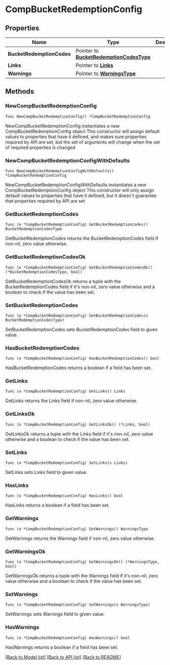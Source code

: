 # CompBucketRedemptionConfig

## Properties

Name | Type | Description | Notes
------------ | ------------- | ------------- | -------------
**BucketRedemptionCodes** | Pointer to [**BucketRedemptionCodesType**](BucketRedemptionCodesType.md) |  | [optional] 
**Links** | Pointer to [**Links**](Links.md) |  | [optional] 
**Warnings** | Pointer to [**WarningsType**](WarningsType.md) |  | [optional] 

## Methods

### NewCompBucketRedemptionConfig

`func NewCompBucketRedemptionConfig() *CompBucketRedemptionConfig`

NewCompBucketRedemptionConfig instantiates a new CompBucketRedemptionConfig object
This constructor will assign default values to properties that have it defined,
and makes sure properties required by API are set, but the set of arguments
will change when the set of required properties is changed

### NewCompBucketRedemptionConfigWithDefaults

`func NewCompBucketRedemptionConfigWithDefaults() *CompBucketRedemptionConfig`

NewCompBucketRedemptionConfigWithDefaults instantiates a new CompBucketRedemptionConfig object
This constructor will only assign default values to properties that have it defined,
but it doesn't guarantee that properties required by API are set

### GetBucketRedemptionCodes

`func (o *CompBucketRedemptionConfig) GetBucketRedemptionCodes() BucketRedemptionCodesType`

GetBucketRedemptionCodes returns the BucketRedemptionCodes field if non-nil, zero value otherwise.

### GetBucketRedemptionCodesOk

`func (o *CompBucketRedemptionConfig) GetBucketRedemptionCodesOk() (*BucketRedemptionCodesType, bool)`

GetBucketRedemptionCodesOk returns a tuple with the BucketRedemptionCodes field if it's non-nil, zero value otherwise
and a boolean to check if the value has been set.

### SetBucketRedemptionCodes

`func (o *CompBucketRedemptionConfig) SetBucketRedemptionCodes(v BucketRedemptionCodesType)`

SetBucketRedemptionCodes sets BucketRedemptionCodes field to given value.

### HasBucketRedemptionCodes

`func (o *CompBucketRedemptionConfig) HasBucketRedemptionCodes() bool`

HasBucketRedemptionCodes returns a boolean if a field has been set.

### GetLinks

`func (o *CompBucketRedemptionConfig) GetLinks() Links`

GetLinks returns the Links field if non-nil, zero value otherwise.

### GetLinksOk

`func (o *CompBucketRedemptionConfig) GetLinksOk() (*Links, bool)`

GetLinksOk returns a tuple with the Links field if it's non-nil, zero value otherwise
and a boolean to check if the value has been set.

### SetLinks

`func (o *CompBucketRedemptionConfig) SetLinks(v Links)`

SetLinks sets Links field to given value.

### HasLinks

`func (o *CompBucketRedemptionConfig) HasLinks() bool`

HasLinks returns a boolean if a field has been set.

### GetWarnings

`func (o *CompBucketRedemptionConfig) GetWarnings() WarningsType`

GetWarnings returns the Warnings field if non-nil, zero value otherwise.

### GetWarningsOk

`func (o *CompBucketRedemptionConfig) GetWarningsOk() (*WarningsType, bool)`

GetWarningsOk returns a tuple with the Warnings field if it's non-nil, zero value otherwise
and a boolean to check if the value has been set.

### SetWarnings

`func (o *CompBucketRedemptionConfig) SetWarnings(v WarningsType)`

SetWarnings sets Warnings field to given value.

### HasWarnings

`func (o *CompBucketRedemptionConfig) HasWarnings() bool`

HasWarnings returns a boolean if a field has been set.


[[Back to Model list]](../README.md#documentation-for-models) [[Back to API list]](../README.md#documentation-for-api-endpoints) [[Back to README]](../README.md)


